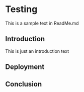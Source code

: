 # Testing

This is a sample text in ReadMe.md

## Introduction

This is just an introduction text

## Deployment

## Conclusion
